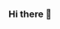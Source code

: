 ### Hi there 👋

<!--
**rodrigo740/rodrigo740** is a ✨ _special_ ✨ repository because its `README.md` (this file) appears on your GitHub profile.
Here are some ideas to get you started:
![](https://komarev.com/ghpvc/?username=rodrigo740)
- 🔭 I’m currently working on ...
- 🌱 I’m currently learning ...
- 👯 I’m looking to collaborate on ...
- 🤔 I’m looking for help with ...
- 💬 Ask me about ...
- 📫 How to reach me: ...
- 😄 Pronouns: ...
- ⚡ Fun fact: ...
-->

